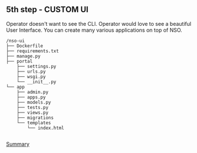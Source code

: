 ## 5th step - CUSTOM UI

Operator doesn't want to see the CLI. Operator would love to see a beautiful User Interface.
You can create many various applications on top of NSO.
```
/nso-ui
├── Dockerfile
├── requirements.txt
├── manage.py
├── portal
    ├── settings.py
    ├── urls.py
    ├── wsgi.py
    └── __init__.py
└── app
    ├── admin.py
    ├── apps.py
    ├── models.py
    ├── tests.py
    ├── views.py
    ├── migrations
    └── templates
        └── index.html
       
```

<a href="/readme/8.md"> Summary </a>
